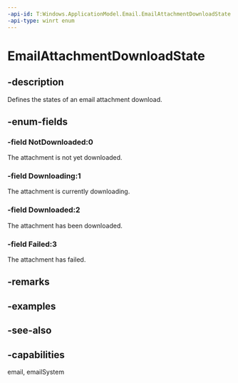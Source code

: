```yaml
---
-api-id: T:Windows.ApplicationModel.Email.EmailAttachmentDownloadState
-api-type: winrt enum
---
```


<!-- Enumeration syntax
public enum Windows.ApplicationModel.Email.EmailAttachmentDownloadState : int
-->

# EmailAttachmentDownloadState

## -description
Defines the states of an email attachment download.

## -enum-fields
### -field NotDownloaded:0
The attachment is not yet downloaded.

### -field Downloading:1
The attachment is currently downloading.

### -field Downloaded:2
The attachment has been downloaded.

### -field Failed:3
The attachment has failed.


## -remarks

## -examples

## -see-also
## -capabilities
email, emailSystem
